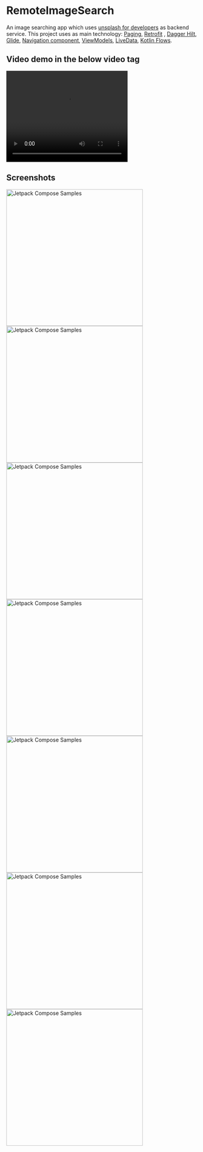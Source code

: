 # RemoteImageSearch

An image searching app which uses [unsplash for developers](https://api.unsplash.com/) as backend
service. This project uses as main
technology: [Paging](https://developer.android.com/topic/libraries/architecture/paging/v3-overview),
[Retrofit](https://square.github.io/retrofit/)
, [Dagger Hilt](https://developer.android.com/training/dependency-injection/hilt-android),
[Glide](https://github.com/bumptech/glide),
[Navigation component](https://developer.android.com/guide/navigation/navigation-getting-started),
[ViewModels](https://developer.android.com/topic/libraries/architecture/viewmodel),
[LiveData](https://developer.android.com/topic/libraries/architecture/livedata),
[Kotlin Flows](https://developer.android.com/kotlin/flow).

## Video demo in the below video tag

<video width="320" height="240">
  <source src="/screenshots/device-2021-11-12-172727.mp4" type="video/mp4">
  Your browser does not support the video tag.
</video>

## Screenshots

<img src="/screenshots/device-2021-11-12-151237.png" alt="Jetpack Compose Samples" width="360" />

<img src="/screenshots/device-2021-11-12-143839.png" alt="Jetpack Compose Samples" width="360" />

<img src="/screenshots/device-2021-11-12-143904.png" alt="Jetpack Compose Samples" width="360" />

<img src="/screenshots/device-2021-11-12-150341.png" alt="Jetpack Compose Samples" width="360" />

<img src="/screenshots/device-2021-11-12-151222.png" alt="Jetpack Compose Samples" width="360" />

<img src="/screenshots/device-2021-11-12-151138.png" alt="Jetpack Compose Samples" width="360" />

<img src="/screenshots/device-2021-11-12-143646.png" alt="Jetpack Compose Samples" width="360" />
